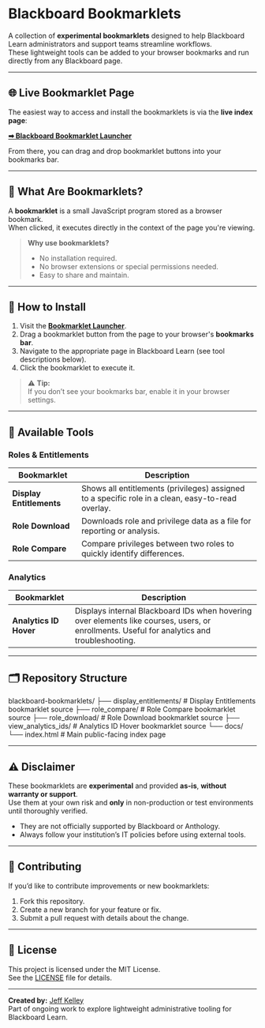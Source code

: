 # Blackboard Bookmarklets

A collection of **experimental bookmarklets** designed to help Blackboard Learn administrators and support teams streamline workflows.  
These lightweight tools can be added to your browser bookmarks and run directly from any Blackboard page.

---

## 🌐 Live Bookmarklet Page
The easiest way to access and install the bookmarklets is via the **live index page**:

**[➡ Blackboard Bookmarklet Launcher](https://jkelley-blackboard.github.io/blackboard-bookmarklets/docs/index.html)**

From there, you can drag and drop bookmarklet buttons into your bookmarks bar.

---

## 📖 What Are Bookmarklets?

A **bookmarklet** is a small JavaScript program stored as a browser bookmark.  
When clicked, it executes directly in the context of the page you're viewing.

> **Why use bookmarklets?**  
> - No installation required.
> - No browser extensions or special permissions needed.
> - Easy to share and maintain.

---

## 🚀 How to Install

1. Visit the **[Bookmarklet Launcher](https://jkelley-blackboard.github.io/blackboard-bookmarklets/docs/index.html)**.
2. Drag a bookmarklet button from the page to your browser's **bookmarks bar**.
3. Navigate to the appropriate page in Blackboard Learn (see tool descriptions below).
4. Click the bookmarklet to execute it.

> ⚠ **Tip:**  
> If you don’t see your bookmarks bar, enable it in your browser settings.

---

## 🧰 Available Tools

### Roles & Entitlements
| Bookmarklet | Description |
|-------------|-------------|
| **Display Entitlements** | Shows all entitlements (privileges) assigned to a specific role in a clean, easy-to-read overlay. |
| **Role Download** | Downloads role and privilege data as a file for reporting or analysis. |
| **Role Compare** | Compare privileges between two roles to quickly identify differences. |

### Analytics
| Bookmarklet | Description |
|-------------|-------------|
| **Analytics ID Hover** | Displays internal Blackboard IDs when hovering over elements like courses, users, or enrollments. Useful for analytics and troubleshooting. |

---

## 🗂 Repository Structure

blackboard-bookmarklets/
├── display_entitlements/ # Display Entitlements bookmarklet source
├── role_compare/ # Role Compare bookmarklet source
├── role_download/ # Role Download bookmarklet source
├── view_analytics_ids/ # Analytics ID Hover bookmarklet source
└── docs/
└── index.html # Main public-facing index page

---

## ⚠ Disclaimer

These bookmarklets are **experimental** and provided **as-is**, **without warranty or support**.  
Use them at your own risk and **only** in non-production or test environments until thoroughly verified.

- They are not officially supported by Blackboard or Anthology.
- Always follow your institution’s IT policies before using external tools.

---

## 🤝 Contributing

If you’d like to contribute improvements or new bookmarklets:

1. Fork this repository.
2. Create a new branch for your feature or fix.
3. Submit a pull request with details about the change.

---

## 📜 License

This project is licensed under the MIT License.  
See the [LICENSE](LICENSE) file for details.

---

**Created by:** [Jeff Kelley](https://github.com/jkelley-blackboard)  
Part of ongoing work to explore lightweight administrative tooling for Blackboard Learn.